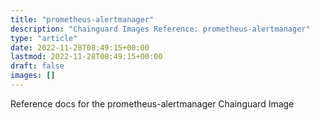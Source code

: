 ```yaml
---
title: "prometheus-alertmanager"
description: "Chainguard Images Reference: prometheus-alertmanager"
type: "article"
date: 2022-11-28T08:49:15+00:00
lastmod: 2022-11-28T08:49:15+00:00
draft: false
images: []
---
```


Reference docs for the prometheus-alertmanager Chainguard Image
